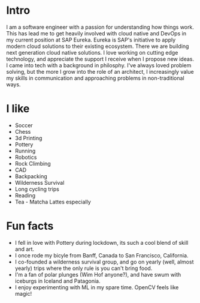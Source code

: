 
# Intro

I am a software engineer with a passion for understanding how things work. This has lead me to get heavily involved with cloud native and DevOps in my current position at SAP Eureka. Eureka is SAP's initiative to apply modern cloud solutions to their existing ecosystem. There we are building next generation cloud native solutions. I love working on cutting edge technology, and appreciate the support I receive when I propose new ideas. 
I came into tech with a background in philosphy. I've always loved problem solving, but the more I grow into the role of an architect, I increasingly value my skills in communication and approaching problems in non-traditional ways. 

# I like
- Soccer
- Chess
- 3d Printing
- Pottery
- Running
- Robotics
- Rock Climbing
- CAD
- Backpacking
- Wilderness Survival
- Long cycling trips
- Reading
- Tea - Matcha Lattes especially

# Fun facts
- I fell in love with Pottery during lockdown, its such a cool blend of skill and art.
- I once rode my bicyle from Banff, Canada to San Francisco, California.
- I co-founded a wilderness survival group, and go on yearly (well, almost yearly) trips where the only rule is you can't bring food.
- I'm a fan of polar plunges (Wim Hof anyone?), and have swum with iceburgs in Iceland and Patagonia.
- I enjoy experimenting with ML in my spare time. OpenCV feels like magic!